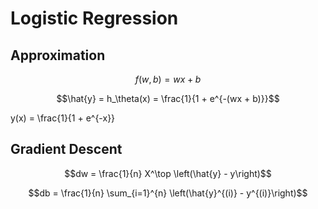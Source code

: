 # Logistic Regression

## Approximation
$$f(w, b) = wx + b$$

$$\hat{y} = h_\theta(x) = \frac{1}{1 + e^{-(wx + b)}}$$

y(x) = \frac{1}{1 + e^{-x}}

## Gradient Descent
$$dw = \frac{1}{n} X^\top \left(\hat{y} - y\right)$$

$$db = \frac{1}{n} \sum_{i=1}^{n} \left(\hat{y}^{(i)} - y^{(i)}\right)$$